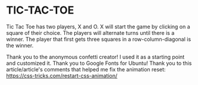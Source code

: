 # TIC-TAC-TOE

Tic Tac Toe has two players, X and O.
X will start the game by clicking on a square of their choice.
The players will alternate turns until there is a winner.
The player that first gets three squares in a row-column-diagonal is the winner.

Thank you to the anonymous confetti creator! I used it as a starting point and customized it.
Thank you to Google Fonts for Ubuntu!
Thank you to this article/article's comments that helped me fix the animation reset: https://css-tricks.com/restart-css-animation/
